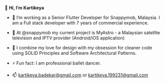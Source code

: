  👋 <b> Hi, I’m Kartikeya </b>
- 👀 I’m working as a Senior Flutter Developer for Snappymob, Malaysia. I am a Full stack developer with 7 years of commercial experience. 
- 🌱 At @snappymob my current project is MyAstro - a Malaysian satellite television and IPTV provider (Android/iOS application)
- 💞️ I combine my love for design with my obsession for cleaner code using SOLID Principles and Software Architectural Patterns.
- ⚡ Fun fact: I am professional ballet dancer.

- 📫 kartikeya.badekar@gmail.com or kartikeya.199231@gmail.com

<!---
kartikeyaa-k/kartikeyaa-k is a ✨ special ✨ repository because its `README.md` (this file) appears on your GitHub profile.
You can click the Preview link to take a look at your changes.
--->
